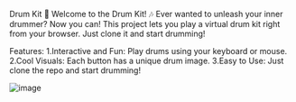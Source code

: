 Drum Kit 🥁
Welcome to the Drum Kit! 🎶 Ever wanted to unleash your inner drummer? Now you can! This project lets you play a virtual drum kit right from your browser. Just clone it and start drumming!

Features:
1.Interactive and Fun: Play drums using your keyboard or mouse.
2.Cool Visuals: Each button has a unique drum image.
3.Easy to Use: Just clone the repo and start drumming!


![image](https://github.com/user-attachments/assets/566c1a80-cc89-4f80-9913-b66481625c0f)
